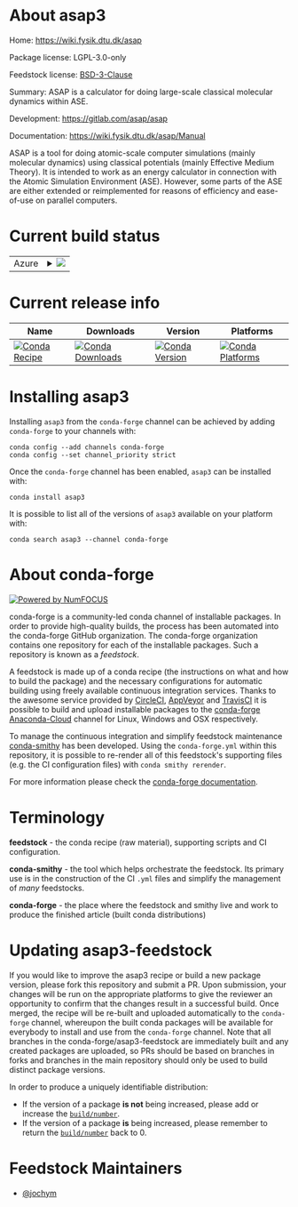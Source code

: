 About asap3
===========

Home: https://wiki.fysik.dtu.dk/asap

Package license: LGPL-3.0-only

Feedstock license: [BSD-3-Clause](https://github.com/conda-forge/asap3-feedstock/blob/master/LICENSE.txt)

Summary: ASAP is a calculator for doing large-scale classical molecular dynamics within ASE.

Development: https://gitlab.com/asap/asap

Documentation: https://wiki.fysik.dtu.dk/asap/Manual

ASAP is a tool for doing atomic-scale computer simulations
(mainly molecular dynamics) using classical potentials
(mainly Effective Medium Theory). It is intended to work
as an energy calculator in connection with the Atomic Simulation
Environment (ASE). However, some parts of the ASE are either
extended or reimplemented for reasons of efficiency and
ease-of-use on parallel computers.


Current build status
====================


<table>
    
  <tr>
    <td>Azure</td>
    <td>
      <details>
        <summary>
          <a href="https://dev.azure.com/conda-forge/feedstock-builds/_build/latest?definitionId=2713&branchName=master">
            <img src="https://dev.azure.com/conda-forge/feedstock-builds/_apis/build/status/asap3-feedstock?branchName=master">
          </a>
        </summary>
        <table>
          <thead><tr><th>Variant</th><th>Status</th></tr></thead>
          <tbody><tr>
              <td>linux_64_mpinompinumpy1.17python3.8.____cpython</td>
              <td>
                <a href="https://dev.azure.com/conda-forge/feedstock-builds/_build/latest?definitionId=2713&branchName=master">
                  <img src="https://dev.azure.com/conda-forge/feedstock-builds/_apis/build/status/asap3-feedstock?branchName=master&jobName=linux&configuration=linux_64_mpinompinumpy1.17python3.8.____cpython" alt="variant">
                </a>
              </td>
            </tr><tr>
              <td>linux_64_mpinompinumpy1.19python3.9.____cpython</td>
              <td>
                <a href="https://dev.azure.com/conda-forge/feedstock-builds/_build/latest?definitionId=2713&branchName=master">
                  <img src="https://dev.azure.com/conda-forge/feedstock-builds/_apis/build/status/asap3-feedstock?branchName=master&jobName=linux&configuration=linux_64_mpinompinumpy1.19python3.9.____cpython" alt="variant">
                </a>
              </td>
            </tr><tr>
              <td>linux_64_mpiopenmpinumpy1.17python3.8.____cpython</td>
              <td>
                <a href="https://dev.azure.com/conda-forge/feedstock-builds/_build/latest?definitionId=2713&branchName=master">
                  <img src="https://dev.azure.com/conda-forge/feedstock-builds/_apis/build/status/asap3-feedstock?branchName=master&jobName=linux&configuration=linux_64_mpiopenmpinumpy1.17python3.8.____cpython" alt="variant">
                </a>
              </td>
            </tr><tr>
              <td>linux_64_mpiopenmpinumpy1.19python3.9.____cpython</td>
              <td>
                <a href="https://dev.azure.com/conda-forge/feedstock-builds/_build/latest?definitionId=2713&branchName=master">
                  <img src="https://dev.azure.com/conda-forge/feedstock-builds/_apis/build/status/asap3-feedstock?branchName=master&jobName=linux&configuration=linux_64_mpiopenmpinumpy1.19python3.9.____cpython" alt="variant">
                </a>
              </td>
            </tr><tr>
              <td>osx_64_mpinompinumpy1.17python3.8.____cpython</td>
              <td>
                <a href="https://dev.azure.com/conda-forge/feedstock-builds/_build/latest?definitionId=2713&branchName=master">
                  <img src="https://dev.azure.com/conda-forge/feedstock-builds/_apis/build/status/asap3-feedstock?branchName=master&jobName=osx&configuration=osx_64_mpinompinumpy1.17python3.8.____cpython" alt="variant">
                </a>
              </td>
            </tr><tr>
              <td>osx_64_mpinompinumpy1.19python3.9.____cpython</td>
              <td>
                <a href="https://dev.azure.com/conda-forge/feedstock-builds/_build/latest?definitionId=2713&branchName=master">
                  <img src="https://dev.azure.com/conda-forge/feedstock-builds/_apis/build/status/asap3-feedstock?branchName=master&jobName=osx&configuration=osx_64_mpinompinumpy1.19python3.9.____cpython" alt="variant">
                </a>
              </td>
            </tr><tr>
              <td>osx_64_mpiopenmpinumpy1.17python3.8.____cpython</td>
              <td>
                <a href="https://dev.azure.com/conda-forge/feedstock-builds/_build/latest?definitionId=2713&branchName=master">
                  <img src="https://dev.azure.com/conda-forge/feedstock-builds/_apis/build/status/asap3-feedstock?branchName=master&jobName=osx&configuration=osx_64_mpiopenmpinumpy1.17python3.8.____cpython" alt="variant">
                </a>
              </td>
            </tr><tr>
              <td>osx_64_mpiopenmpinumpy1.19python3.9.____cpython</td>
              <td>
                <a href="https://dev.azure.com/conda-forge/feedstock-builds/_build/latest?definitionId=2713&branchName=master">
                  <img src="https://dev.azure.com/conda-forge/feedstock-builds/_apis/build/status/asap3-feedstock?branchName=master&jobName=osx&configuration=osx_64_mpiopenmpinumpy1.19python3.9.____cpython" alt="variant">
                </a>
              </td>
            </tr>
          </tbody>
        </table>
      </details>
    </td>
  </tr>
</table>

Current release info
====================

| Name | Downloads | Version | Platforms |
| --- | --- | --- | --- |
| [![Conda Recipe](https://img.shields.io/badge/recipe-asap3-green.svg)](https://anaconda.org/conda-forge/asap3) | [![Conda Downloads](https://img.shields.io/conda/dn/conda-forge/asap3.svg)](https://anaconda.org/conda-forge/asap3) | [![Conda Version](https://img.shields.io/conda/vn/conda-forge/asap3.svg)](https://anaconda.org/conda-forge/asap3) | [![Conda Platforms](https://img.shields.io/conda/pn/conda-forge/asap3.svg)](https://anaconda.org/conda-forge/asap3) |

Installing asap3
================

Installing `asap3` from the `conda-forge` channel can be achieved by adding `conda-forge` to your channels with:

```
conda config --add channels conda-forge
conda config --set channel_priority strict
```

Once the `conda-forge` channel has been enabled, `asap3` can be installed with:

```
conda install asap3
```

It is possible to list all of the versions of `asap3` available on your platform with:

```
conda search asap3 --channel conda-forge
```


About conda-forge
=================

[![Powered by NumFOCUS](https://img.shields.io/badge/powered%20by-NumFOCUS-orange.svg?style=flat&colorA=E1523D&colorB=007D8A)](http://numfocus.org)

conda-forge is a community-led conda channel of installable packages.
In order to provide high-quality builds, the process has been automated into the
conda-forge GitHub organization. The conda-forge organization contains one repository
for each of the installable packages. Such a repository is known as a *feedstock*.

A feedstock is made up of a conda recipe (the instructions on what and how to build
the package) and the necessary configurations for automatic building using freely
available continuous integration services. Thanks to the awesome service provided by
[CircleCI](https://circleci.com/), [AppVeyor](https://www.appveyor.com/)
and [TravisCI](https://travis-ci.com/) it is possible to build and upload installable
packages to the [conda-forge](https://anaconda.org/conda-forge)
[Anaconda-Cloud](https://anaconda.org/) channel for Linux, Windows and OSX respectively.

To manage the continuous integration and simplify feedstock maintenance
[conda-smithy](https://github.com/conda-forge/conda-smithy) has been developed.
Using the ``conda-forge.yml`` within this repository, it is possible to re-render all of
this feedstock's supporting files (e.g. the CI configuration files) with ``conda smithy rerender``.

For more information please check the [conda-forge documentation](https://conda-forge.org/docs/).

Terminology
===========

**feedstock** - the conda recipe (raw material), supporting scripts and CI configuration.

**conda-smithy** - the tool which helps orchestrate the feedstock.
                   Its primary use is in the construction of the CI ``.yml`` files
                   and simplify the management of *many* feedstocks.

**conda-forge** - the place where the feedstock and smithy live and work to
                  produce the finished article (built conda distributions)


Updating asap3-feedstock
========================

If you would like to improve the asap3 recipe or build a new
package version, please fork this repository and submit a PR. Upon submission,
your changes will be run on the appropriate platforms to give the reviewer an
opportunity to confirm that the changes result in a successful build. Once
merged, the recipe will be re-built and uploaded automatically to the
`conda-forge` channel, whereupon the built conda packages will be available for
everybody to install and use from the `conda-forge` channel.
Note that all branches in the conda-forge/asap3-feedstock are
immediately built and any created packages are uploaded, so PRs should be based
on branches in forks and branches in the main repository should only be used to
build distinct package versions.

In order to produce a uniquely identifiable distribution:
 * If the version of a package **is not** being increased, please add or increase
   the [``build/number``](https://docs.conda.io/projects/conda-build/en/latest/resources/define-metadata.html#build-number-and-string).
 * If the version of a package **is** being increased, please remember to return
   the [``build/number``](https://docs.conda.io/projects/conda-build/en/latest/resources/define-metadata.html#build-number-and-string)
   back to 0.

Feedstock Maintainers
=====================

* [@jochym](https://github.com/jochym/)

